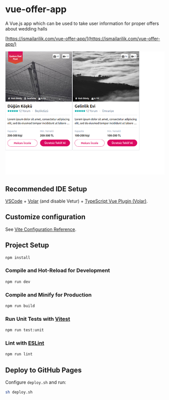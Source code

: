 # vue-offer-app

A Vue.js app which can be used to take user information for proper offers about wedding halls

[https://ismailarilik.com/vue-offer-app/](https://ismailarilik.com/vue-offer-app/)

![Screenshot](https://github.com/ismailarilik/vue-offer-app/blob/main/screenshot.png?raw=true)

## Recommended IDE Setup

[VSCode](https://code.visualstudio.com/) + [Volar](https://marketplace.visualstudio.com/items?itemName=Vue.volar) (and disable Vetur) + [TypeScript Vue Plugin (Volar)](https://marketplace.visualstudio.com/items?itemName=Vue.vscode-typescript-vue-plugin).

## Customize configuration

See [Vite Configuration Reference](https://vitejs.dev/config/).

## Project Setup

```sh
npm install
```

### Compile and Hot-Reload for Development

```sh
npm run dev
```

### Compile and Minify for Production

```sh
npm run build
```

### Run Unit Tests with [Vitest](https://vitest.dev/)

```sh
npm run test:unit
```

### Lint with [ESLint](https://eslint.org/)

```sh
npm run lint
```

## Deploy to GitHub Pages

Configure `deploy.sh` and run:

```sh
sh deploy.sh
```

